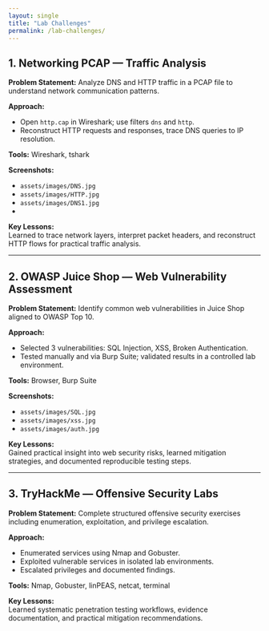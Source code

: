 ```yaml
---
layout: single
title: "Lab Challenges"
permalink: /lab-challenges/
---
```


## 1. Networking PCAP — Traffic Analysis
**Problem Statement:** Analyze DNS and HTTP traffic in a PCAP file to understand network communication patterns.  

**Approach:**  
- Open `http.cap` in Wireshark; use filters `dns` and `http`.  
- Reconstruct HTTP requests and responses, trace DNS queries to IP resolution.  

**Tools:** Wireshark, tshark  

**Screenshots:**  
- `assets/images/DNS.jpg`  
- `assets/images/HTTP.jpg`  
- `assets/images/DNS1.jpg`
- 
**Key Lessons:**  
Learned to trace network layers, interpret packet headers, and reconstruct HTTP flows for practical traffic analysis.

---

## 2. OWASP Juice Shop — Web Vulnerability Assessment
**Problem Statement:** Identify common web vulnerabilities in Juice Shop aligned to OWASP Top 10.  

**Approach:**  
- Selected 3 vulnerabilities: SQL Injection, XSS, Broken Authentication.  
- Tested manually and via Burp Suite; validated results in a controlled lab environment.  

**Tools:** Browser, Burp Suite  

**Screenshots:**  
- `assets/images/SQL.jpg`  
- `assets/images/xss.jpg`  
- `assets/images/auth.jpg`  

**Key Lessons:**  
Gained practical insight into web security risks, learned mitigation strategies, and documented reproducible testing steps.

---

## 3. TryHackMe — Offensive Security Labs
**Problem Statement:** Complete structured offensive security exercises including enumeration, exploitation, and privilege escalation.  

**Approach:**  
- Enumerated services using Nmap and Gobuster.  
- Exploited vulnerable services in isolated lab environments.  
- Escalated privileges and documented findings.  

**Tools:** Nmap, Gobuster, linPEAS, netcat, terminal   

**Key Lessons:**  
Learned systematic penetration testing workflows, evidence documentation, and practical mitigation recommendations.

